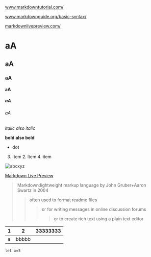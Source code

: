 www.markdowntutorial.com/ 

www.markdownguide.org/basic-syntax/

[markdownlivepreview.com/](https://markdownlivepreview.com/)


# aA 
## aA
### aA
#### aA
##### aA
###### aA
*italic*  _also italic_ 

**bold**  __also  bold__

* dot
3. Item
    2. Item
      4. item

![abcxyz](https://www.kasandbox.org/programming-images/avatars/duskpin-sapling.png)

[Markdown Live Preview](https://markdownlivepreview.com/)

> Markdown:lightweight markup language by John Gruber+Aaron Swartz in 2004
>
>>often used to format readme files
>>>or for writing messages in online discussion forums
>>>>or to create rich text using a plain text editor


|1|2|33333333|
|-|-|:-:|
|a|bbbbb|

`let x=5`

